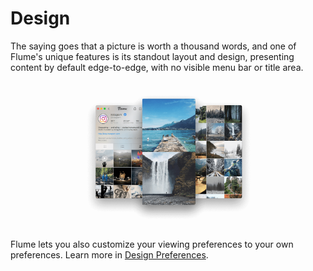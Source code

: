 # Design

The saying goes that a picture is worth a thousand words, and one of Flume's unique features is its standout layout and design, presenting content by default edge-to-edge, with no visible menu bar or title area.

<p style="text-align: center; margin-top: 1em;"><img src="/home/assets/design.png" width="60%" height="60%" /></p>

Flume lets you also customize your viewing preferences to your own preferences. Learn more in [Design Preferences](/preferences/design.md).